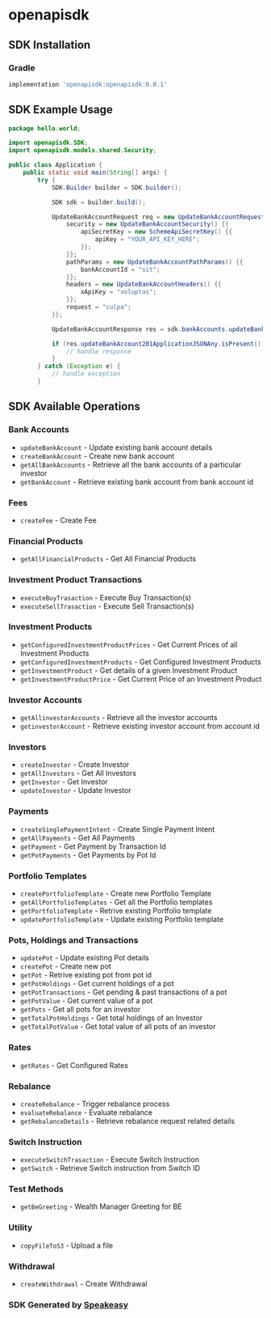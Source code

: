 # openapisdk

<!-- Start SDK Installation -->
## SDK Installation

### Gradle

```groovy
implementation 'openapisdk:openapisdk:0.0.1'
```
<!-- End SDK Installation -->

## SDK Example Usage
<!-- Start SDK Example Usage -->
```java
package hello.world;

import openapisdk.SDK;
import openapisdk.models.shared.Security;

public class Application {
    public static void main(String[] args) {
        try {
            SDK.Builder builder = SDK.builder();

            SDK sdk = builder.build();

            UpdateBankAccountRequest req = new UpdateBankAccountRequest() {{
                security = new UpdateBankAccountSecurity() {{
                    apiSecretKey = new SchemeApiSecretKey() {{
                        apiKey = "YOUR_API_KEY_HERE";
                    }};
                }};
                pathParams = new UpdateBankAccountPathParams() {{
                    bankAccountId = "sit";
                }};
                headers = new UpdateBankAccountHeaders() {{
                    xApiKey = "voluptas";
                }};
                request = "culpa";
            }};

            UpdateBankAccountResponse res = sdk.bankAccounts.updateBankAccount(req);

            if (res.updateBankAccount201ApplicationJSONAny.isPresent()) {
                // handle response
            }
        } catch (Exception e) {
            // handle exception
        }
```
<!-- End SDK Example Usage -->

<!-- Start SDK Available Operations -->
## SDK Available Operations

### Bank Accounts

* `updateBankAccount` - Update existing bank account details
* `createBankAccount` - Create new bank account
* `getAllBankAccounts` - Retrieve all the bank accounts of a particular investor
* `getBankAccount` - Retrieve existing bank account from bank account id

### Fees

* `createFee` - Create Fee

### Financial Products

* `getAllFinancialProducts` - Get All Financial Products

### Investment Product Transactions

* `executeBuyTrasaction` - Execute Buy Transaction(s)
* `executeSellTrasaction` - Execute Sell Transaction(s)

### Investment Products

* `getConfiguredInvestmentProductPrices` - Get Current Prices of all Investment Products
* `getConfiguredInvestmentProducts` - Get Configured Investment Products
* `getInvestmentProduct` - Get details of a given Investment Product
* `getInvestmentProductPrice` - Get Current Price of an Investment Product

### Investor Accounts

* `getAllinvestorAccounts` - Retrieve all the investor accounts
* `getinvestorAccount` - Retrieve existing investor account from account id

### Investors

* `createInvestor` - Create Investor
* `getAllInvestors` - Get All Investors
* `getInvestor` - Get Investor
* `updateInvestor` - Update Investor

### Payments

* `createSinglePaymentIntent` - Create Single Payment Intent
* `getAllPayments` - Get All Payments
* `getPayment` - Get Payment by Transaction Id
* `getPotPayments` - Get Payments by Pot Id

### Portfolio Templates

* `createPortfolioTemplate` - Create new Portfolio Template
* `getAllPortfolioTemplates` - Get all the Portfolio templates
* `getPortfolioTemplate` - Retrive existing Portfolio template
* `updatePortfolioTemplate` - Update existing Portfolio template

### Pots, Holdings and Transactions

* `updatePot` - Update existing Pot details
* `createPot` - Create new pot
* `getPot` - Retrive existing pot from pot id
* `getPotHoldings` - Get current holdings of a pot
* `getPotTransactions` - Get pending & past transactions of a pot
* `getPotValue` - Get current value of a pot
* `getPots` - Get all pots for an investor
* `getTotalPotHoldings` - Get total holdings of an Investor
* `getTotalPotValue` - Get total value of all pots of an investor

### Rates

* `getRates` - Get Configured Rates

### Rebalance

* `createRebalance` - Trigger rebalance process
* `evaluateRebalance` - Evaluate rebalance
* `getRebalanceDetails` - Retrieve rebalance request related details

### Switch Instruction

* `executeSwitchTrasaction` - Execute Switch Instruction
* `getSwitch` - Retrieve Switch instruction from Switch ID

### Test Methods

* `getBeGreeting` - Wealth Manager Greeting for BE

### Utility

* `copyFileToS3` - Upload a file

### Withdrawal

* `createWithdrawal` - Create Withdrawal

<!-- End SDK Available Operations -->

### SDK Generated by [Speakeasy](https://docs.speakeasyapi.dev/docs/using-speakeasy/client-sdks)
